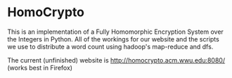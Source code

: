HomoCrypto
==========

This is an implementation of a Fully Homomorphic Encryption System over the Integers in Python. All of the workings for our website and the scripts we use to distribute a word count using hadoop's map-reduce and dfs. 

The current (unfinished) website is http://homocrypto.acm.wwu.edu:8080/ (works best in Firefox)